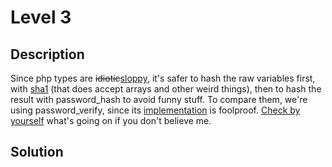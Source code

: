 # Level 3
## Description
Since php types are ~~idiotic~~[sloppy](https://secure.php.net/manual/en/language.operators.comparison.php), it's safer to hash the raw variables first, with [sha1](https://en.wikipedia.org/wiki/SHA-1) (that does accept arrays and other weird things), then to hash the result with password_hash to avoid funny stuff.
To compare them, we're using password_verify, since its [implementation](https://git.php.net/?p=php-src.git;a=blob;f=ext/standard/password.c;h=2a5cec3e93b33387ad3c478108647d2ccacf68a4;hb=HEAD) is foolproof.
[Check by yourself](https://websec.fr/level03/source.php) what's going on if you don't believe me. 

## Solution
